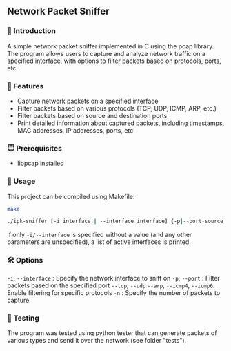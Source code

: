 ## Network Packet Sniffer
### 🎪 Introduction
A simple network packet sniffer implemented in C using the pcap library. The program allows users to capture and analyze network traffic on a specified interface, with options to filter packets based on protocols, ports, etc.

### 🥵 Features
- Capture network packets on a specified interface
- Filter packets based on various protocols (TCP, UDP, ICMP, ARP, etc.)
- Filter packets based on source and destination ports
- Print detailed information about captured packets, including timestamps, MAC addresses, IP addresses, ports, etc

### 😇 Prerequisites
- libpcap installed

### 🤹 Usage
This project can be compiled using Makefile:
```bash
make
```
```bash
./ipk-sniffer [-i interface | --interface interface] {-p|--port-source|--port-destination port [--tcp|-t] [--udp|-u]} [--arp] [--icmp4] [--icmp6] [--igmp] [--mld] {-n num}
```
if only `-i/--interface` is specified without a value (and any other parameters are unspecified), a list of active interfaces is printed.

### 🛠️ Options 
`-i`, `--interface` <interface>: Specify the network interface to sniff on
`-p`, `--port` <port>: Filter packets based on the specified port
`--tcp`, `--udp` `--arp`, `--icmp4`, `--icmp6`: Enable filtering for specific protocols
`-n` <number>: Specify the number of packets to capture

### 💅 Testing 
The program was tested using python tester that can generate packets of various types and send it over the network (see folder "tests").